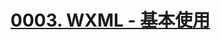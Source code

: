 # [0003. WXML - 基本使用](https://github.com/tnotesjs/TNotes.miniprogram/tree/main/notes/0003.%20WXML%20-%20%E5%9F%BA%E6%9C%AC%E4%BD%BF%E7%94%A8)


<!-- region:toc -->



<!-- endregion:toc -->
